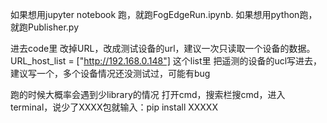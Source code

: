 如果想用jupyter notebook 跑，就跑FogEdgeRun.ipynb.
如果想用python跑，就跑Publisher.py

进去code里 改掉URL，改成测试设备的url，建议一次只读取一个设备的数据。
URL_host_list = ["http://192.168.0.148"]
这个list里 把遥测的设备的ucl写进去，建议写一个，多个设备情况还没测试过，可能有bug

跑的时候大概率会遇到少library的情况
打开cmd，搜索栏搜cmd，进入terminal，说少了XXXX包就输入：pip install XXXXX
